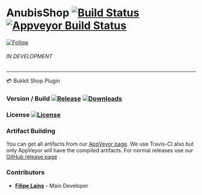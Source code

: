 # AnubisShop [![Build Status](https://travis-ci.org/AnubisCore/AnubisShop.svg?branch=master)](https://travis-ci.org/AnubisCore/AnubisShop) [![Appveyor Build Status](https://ci.appveyor.com/api/projects/status/0cmd3uu7qqlgpr4y?svg=true)](https://ci.appveyor.com/project/FFY00/anubisshop)
[![Follow](https://img.shields.io/twitter/follow/MyClaraOswin.svg)](http://twitter.com/intent/user?screen_name=MyClaraOswin)
###### IN DEVELOPMENT
------------------------------------------
:credit_card: Bukkit Shop Plugin

### Version / Build [![Release](https://img.shields.io/github/release/anubiscore/anubisshop.svg)](https://github.com/AnubisCore/AnubisShop/releases) [![Downloads](https://img.shields.io/github/downloads/anubiscore/anubisshop/total.svg)](https://github.com/AnubisCore/AnubisShop/releases)

### License [![License](https://img.shields.io/badge/license-SNCL-lightgrey.svg)](https://tldrlegal.com/license/simple-non-code-license-%28sncl%29) 

### Artifact Building
You can get all artifacts from our [AppVeyor page](https://ci.appveyor.com/project/FFY00/anubisshop). We use Travis-CI also but only AppVeyor will have the compiled artifacts. For normal releases use our [GitHub release page](https://github.com/AnubisCore/AnubisShop/releases) .

### Contributors
 - [**Filipe Laíns**](http://twitter.com/intent/user?screen_name=MyClaraOswin) - Main Developer
